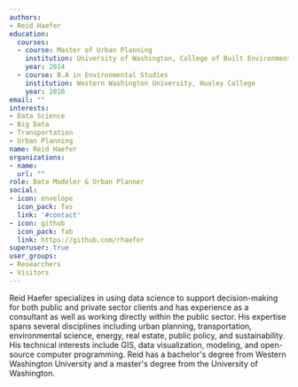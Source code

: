 ```yaml
---
authors:
- Reid Haefer
education:
  courses:
  - course: Master of Urban Planning
    institution: University of Washington, College of Built Environment
    year: 2014
  - course: B.A in Environmental Studies
    institution: Western Washington University, Huxley College
    year: 2010
email: ""
interests:
- Data Science
- Big Data
- Transportation
- Urban Planning
name: Reid Haefer
organizations:
- name:
  url: ""
role: Data Modeler & Urban Planner
social:
- icon: envelope
  icon_pack: fas
  link: '#contact'
- icon: github
  icon_pack: fab
  link: https://github.com/rhaefer
superuser: true
user_groups:
- Researchers
- Visitors
---
```


Reid Haefer specializes in using data science to support decision-making for both public and private sector clients and has experience as a consultant as well as working directly within the public sector. His expertise spans several disciplines including urban planning, transportation, environmental science, energy, real estate, public policy, and sustainability. His technical interests include GIS, data visualization, modeling, and open-source computer programming. Reid has a bachelor's degree from Western Washington University and a master's degree from the University of Washington. 
